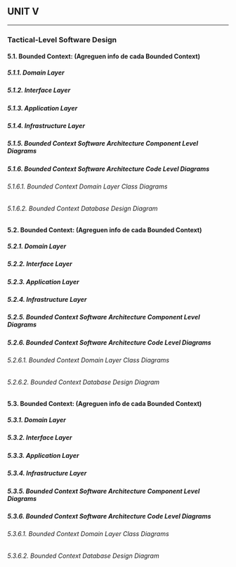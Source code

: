 ## **UNIT V**

---

### Tactical-Level Software Design

#### 5.1. Bounded Context: (Agreguen info de cada Bounded Context)

##### 5.1.1. Domain Layer
##### 5.1.2. Interface Layer
##### 5.1.3. Application Layer
##### 5.1.4. Infrastructure Layer
##### 5.1.5. Bounded Context Software Architecture Component Level Diagrams
##### 5.1.6. Bounded Context Software Architecture Code Level Diagrams
###### 5.1.6.1. Bounded Context Domain Layer Class Diagrams
###### 5.1.6.2. Bounded Context Database Design Diagram

#### 5.2. Bounded Context: (Agreguen info de cada Bounded Context)

##### 5.2.1. Domain Layer
##### 5.2.2. Interface Layer
##### 5.2.3. Application Layer
##### 5.2.4. Infrastructure Layer
##### 5.2.5. Bounded Context Software Architecture Component Level Diagrams
##### 5.2.6. Bounded Context Software Architecture Code Level Diagrams
###### 5.2.6.1. Bounded Context Domain Layer Class Diagrams
###### 5.2.6.2. Bounded Context Database Design Diagram

#### 5.3. Bounded Context: (Agreguen info de cada Bounded Context)

##### 5.3.1. Domain Layer
##### 5.3.2. Interface Layer
##### 5.3.3. Application Layer
##### 5.3.4. Infrastructure Layer
##### 5.3.5. Bounded Context Software Architecture Component Level Diagrams
##### 5.3.6. Bounded Context Software Architecture Code Level Diagrams
###### 5.3.6.1. Bounded Context Domain Layer Class Diagrams
###### 5.3.6.2. Bounded Context Database Design Diagram 